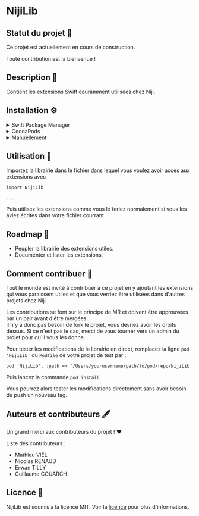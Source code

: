 # NijiLib

## Statut du projet 🚧
Ce projet est actuellement en cours de construction. 

Toute contribution est la bienvenue !

## Description 📖
Contient les extensions Swift couramment utilisées chez Niji.

## Installation ⚙️
<details>
<summary>Swift Package Manager</summary>
</br>
<p>Vous pouvez utiliser <a href="https://swift.org/package-manager">Swift Package Manager</a> pour installer <code>NijiLib</code> en ajoutant la description suivante à votre fichier <code>Package.swift</code> :</p>

<pre><code class="swift language-swift">import PackageDescription

let package = Package(
    name: "YOUR_PROJECT_NAME",
    targets: [],
    dependencies: [
        .package(url: "https://gitlab.niji.fr/gcouarch/nijilib", from: "1.0.0")
    ]
)
</code></pre>

<p>Ensuite, ajoutez <code>NijiLib</code> à vos targets dependencies :</p>
<pre><code class="swift language-swift">.target(
    name: "YOUR_TARGET_NAME",
    dependencies: [
        "NijiLib",
    ]
),</code></pre>
<p>Puis lancez la commande <code>swift package update</code>.</p>
</details>

<details>
<summary>CocoaPods</summary>
</br>
<p>Pour intégrer NijiLib à votre projet Xcode en utilisant <a href="http://cocoapods.org">CocoaPods</a>, renseignez le dans votre <code>Podfile</code> :</p>
<pre><code class="ruby language-ruby">pod 'NijiLib'</code></pre>
<p>Puis lancez la commande <code>pod install</code>.</p>
</details>

<details>
<summary>Manuellement</summary>
</br>
<p>Ajoutez le dossier <a href="https://gitlab.niji.fr/gcouarch/nijilib/tree/main/Sources/NijiLib">NijiLib</a> à votre projet Xcode pour utiliser les extensions.</p>
</details>


## Utilisation 🚀
Importez la librairie dans le fichier dans lequel vous voulez avoir accès aux extensions avec 
<pre><code class="swift language-swift">import NijiLib

...
</code></pre>

Puis utilisez les extensions comme vous le feriez normalement si vous les aviez écrites dans votre fichier courrant.

## Roadmap 📆
 - Peupler la librairie des extensions utiles.
 - Documenter et lister les extensions.

## Comment contribuer 🔨
Tout le monde est invité à contribuer à ce projet en y ajoutant les extensions qui vous paraissent utiles et que vous verriez être utilisées dans d'autres projets chez Niji.

Les contributions se font sur le principe de MR et doivent être approuvées par un pair avant d'être mergées. <br/>
Il n'y a donc pas besoin de fork le projet, vous devriez avoir les droits dessus. Si ce n'est pas le cas, merci de vous tourner vers un admin du projet pour qu'il vous les donne.

Pour tester les modifications de la librairie en direct, remplacez la ligne <code>pod 'NijiLib'</code> du <code>Podfile</code> de votre projet de test par :
<pre><code class="ruby language-ruby">pod 'NijiLib', :path => '/Users/yourusername/path/to/pod/repo/NijiLib'</code></pre>
<p>Puis lancez la commande <code>pod install</code>.</p>
Vous pourrez alors tester les modifications directement sans avoir besoin de push un nouveau tag.

## Auteurs et contributeurs 🖋
Un grand merci aux contributeurs du projet ! ❤️

Liste des contributeurs : 
- Mathieu VIEL
- Nicolas RENAUD
- Erwan TILLY
- Guillaume COUARCH

## Licence 📝
NijiLib est soumis à la licence MIT. Voir la [licence](LICENSE.md) pour plus d'informations.
